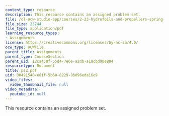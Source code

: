 ```yaml
---
content_type: resource
description: This resource contains an assigned problem set.
file: /ol-ocw-studio-app/courses/2-23-hydrofoils-and-propellers-spring-2007/00491540e81f5b6882298b096eda16e9_ps2.pdf
file_size: 23744
file_type: application/pdf
learning_resource_types:
- Assignments
license: https://creativecommons.org/licenses/by-nc-sa/4.0/
ocw_type: OCWFile
parent_title: Assignments
parent_type: CourseSection
parent_uid: 12ca450f-55d4-7e6e-a2db-a18cbd90e804
resourcetype: Document
title: ps2.pdf
uid: 00491540-e81f-5b68-8229-8b096eda16e9
video_files:
  video_thumbnail_file: null
video_metadata:
  youtube_id: null
---
```

This resource contains an assigned problem set.